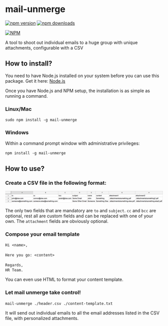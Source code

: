 # mail-unmerge

[![npm version](https://badge.fury.io/js/mail-unmerge.svg)](https://badge.fury.io/js/mail-unmerge)
[![npm downloads](https://img.shields.io/npm/dt/mail-unmerge.svg)](https://www.npmjs.com/package/mail-unmerge)

[![NPM](https://nodei.co/npm/mail-unmerge.png?downloads=true&downloadRank=true&stars=true)](https://nodei.co/npm/mail-unmerge/)

A tool to shoot out individual emails to a huge group with unique attachments, configurable with a CSV

## How to install?

You need to have Node.js installed on your system before you can use this package. Get it here: [Node.js](https://nodejs.org/)

Once you have Node.js and NPM setup, the installation is as simple as running a command.

### Linux/Mac

    sudo npm install -g mail-unmerge

### Windows

Within a command prompt window with administrative privileges:

    npm install -g mail-unmerge

## How to use?

### Create a CSV file in the following format:

![CSV Template](./CSVTemplate.png)

The only two fields that are mandatory are `to` and `subject`. `cc` and `bcc` are optional, rest all are custom fields and can be replaced with one of your own. The `attachment` fields are obviously optional.

### Compose your email template

    Hi <name>,

    Here you go: <content>

    Regards,
    HR Team.

You can even use HTML to format your content template.

### Let mail unmerge take control!

    mail-unmerge ./header.csv ./content-template.txt

It will send out individual emails to all the email addresses listed in the CSV file, with personalized attachments.

